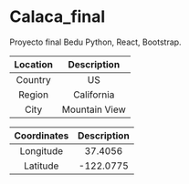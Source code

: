 # Calaca_final
Proyecto final Bedu Python, React, Bootstrap.

| Location | Description |
| :-----: | :-----: |
| Country | US |
| Region | California |
| City | Mountain View |
 
| Coordinates | Description |
| :-----: | :-----: |
| Longitude | 37.4056 |
| Latitude | -122.0775 |
